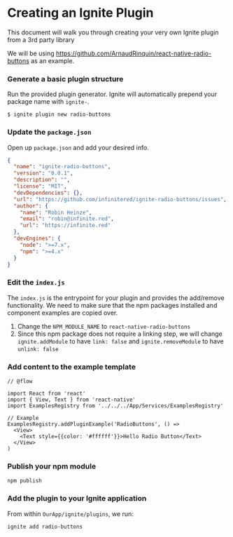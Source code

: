 # Creating an Ignite Plugin

This document will walk you through creating your very own Ignite plugin from a 3rd party library

We will be using https://github.com/ArnaudRinquin/react-native-radio-buttons as an example.

### Generate a basic plugin structure


Run the provided plugin generator. Ignite will automatically prepend your package name with `ignite-`.

```
$ ignite plugin new radio-buttons
```

### Update the `package.json`

Open up `package.json` and add your desired info.

```json
{
  "name": "ignite-radio-buttons",
  "version": "0.0.1",
  "description": "",
  "license": "MIT",
  "devDependencies": {},
  "url": "https://github.com/infinitered/ignite-radio-buttons/issues",
  "author": {
    "name": "Robin Heinze",
    "email": "robin@infinite.red",
    "url": "https://infinite.red"
  },
  "devEngines": {
    "node": ">=7.x",
    "npm": ">=4.x"
  }
}
```

### Edit the `index.js`

The `index.js` is the entrypoint for your plugin and provides the add/remove functionality. We need to make sure that the npm packages installed and component examples are copied over. 

1. Change the `NPM_MODULE_NAME` to `react-native-radio-buttons`
2. Since this npm package does not require a linking step, we will change `ignite.addModule` to have `link: false` and `ignite.removeModule` to have `unlink: false`

### Add content to the example template

```
// @flow

import React from 'react'
import { View, Text } from 'react-native'
import ExamplesRegistry from '../../../App/Services/ExamplesRegistry'

// Example
ExamplesRegistry.addPluginExample('RadioButtons', () =>
  <View>
    <Text style={{color: '#ffffff'}}>Hello Radio Button</Text>
  </View>
)
```

### Publish your npm module

```
npm publish
```

### Add the plugin to your Ignite application

From within `OurApp/ignite/plugins`, we run: 

```
ignite add radio-buttons
```
